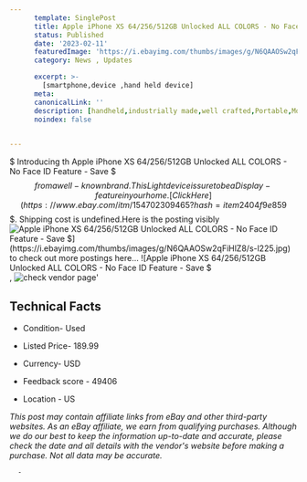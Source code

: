 ```yaml
---
      template: SinglePost
      title: Apple iPhone XS 64/256/512GB Unlocked ALL COLORS - No Face ID Feature - Save $$$
      status: Published
      date: '2023-02-11'
      featuredImage: 'https://i.ebayimg.com/thumbs/images/g/N6QAAOSw2qFiHlZ8/s-l225.jpg'
      category: News , Updates

      excerpt: >-
        [smartphone,device ,hand held device]
      meta:
      canonicalLink: ''
      description: [handheld,industrially made,well crafted,Portable,Mobile,Compact,Convenient,Lightweight,Maneuverable,Man-portable,Miniature,Carriable,Hand-held,Light,Holdable,Transportable,Mobile device,Pocket-sized,On-the-go,Wireless,Cordless,Compact size,Convenient size, smartphone,device ,hand held device]
      noindex: false
      

---
```

$
      Introducing th Apple iPhone XS 64/256/512GB Unlocked ALL COLORS - No Face ID Feature - Save $$$ from a well-known brand.This Light device  is sure to be a Display-feature in your home. [Click Here](https://www.ebay.com/itm/154702309465?hash=item2404f9e859%3Ag%3AN6QAAOSw2qFiHlZ8&amdata=enc%3AAQAHAAAA4NLkyX3uljWv%2FI%2Bh7Li8ECY8xMA3gDWVbMGORTQlGmPJF7v5FZiYO9VW6UgHPehubPh0jASAvnkXFVndeTnHfXlCxdVswlcXnzum%2FlQBCyZwrdHADkHHN%2BcgVJE6FF2CKAdZshkFKnt1sgmMlbEsowvVcuAO2WtnOsna6WuEr3Zjs%2BLAIfZvTXbZoC4R0OFQKS3a049ddX0ItCTxelJEdGHrKDOmNc753s8K9GTlV%2BklSeXagx2jMSlvwODDWQbbaxhJz2LA5CnG%2FHXzM%2FwVVfgvQIMXCDZzmSTa12De6C35&mkevt=1&mkcid=1&mkrid=711-53200-19255-0&campid=%253CePNCampaignId%253E&customid=%253CreferenceId%253E&toolid=10049) to read more to learn about the shipping costs and additional details for the Apple iPhone XS 64/256/512GB Unlocked ALL COLORS - No Face ID Feature - Save $$$. Shipping cost is undefined.Here is the posting visibly ![Apple iPhone XS 64/256/512GB Unlocked ALL COLORS - No Face ID Feature - Save $$$](https://i.ebayimg.com/thumbs/images/g/N6QAAOSw2qFiHlZ8/s-l225.jpg) to check out more postings here... ![Apple iPhone XS 64/256/512GB Unlocked ALL COLORS - No Face ID Feature - Save $$$](https://i.ebayimg.com/images/g/N6QAAOSw2qFiHlZ8/s-l1200.jpg), ![check vendor page](https://origin-galleryplus.ebayimg.com/ws/web/154702309465_2_0_1/225x225.jpg,https://origin-galleryplus.ebayimg.com/ws/web/154702309465_3_0_1/225x225.jpg,https://origin-galleryplus.ebayimg.com/ws/web/154702309465_4_0_1/225x225.jpg,https://origin-galleryplus.ebayimg.com/ws/web/154702309465_5_0_1/225x225.jpg)'

      

 ## Technical Facts 



     
      

 - Condition- Used 


      

 - Listed Price- 189.99 


      

 - Currency- USD 


      

 - Feedback score - 49406 


      

 - Location - US 


      
      

 *_This post may contain affiliate links from eBay and other third-party websites. As an eBay affiliate, we earn from qualifying purchases. Although we do our best to keep the information up-to-date and accurate, please check the date and all details with the vendor's website before making a purchase. Not all data may be accurate._*




      -
